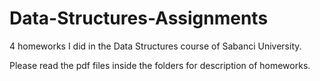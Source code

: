 # Data-Structures-Assignments
4 homeworks I did in the Data Structures course of Sabanci University.

Please read the pdf files inside the folders for description of homeworks.
